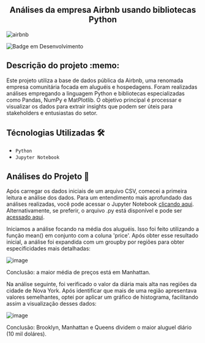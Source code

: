 <h2 align=center> Análises da empresa Airbnb usando bibliotecas Python </h2>

![airbnb](https://github.com/EduardoSymph/Airbnb-Python/assets/134222436/fc72d2db-8baf-49ae-98b8-148db1ce32a5)

![Badge em Desenvolvimento](https://img.shields.io/badge/Projeto-Conclu%C3%ADdo-brightgreen) 

<h2>Descrição do projeto :memo:</h2>

Este projeto utiliza a base de dados pública da Airbnb, uma renomada empresa comunitária focada em aluguéis e hospedagens. Foram realizadas análises empregando a linguagem Python e bibliotecas especializadas como Pandas, NumPy e MatPlotlib. O objetivo principal é processar e visualizar os dados para extrair insights que podem ser úteis para stakeholders e entusiastas do setor.

<h2>Técnologias Utilizadas 🛠️</h2>

- ``Python``
- ``Jupyter Notebook``

<h2>Análises do Projeto 🧐</h2>

Após carregar os dados iniciais de um arquivo CSV, comecei a primeira leitura e análise dos dados. Para um entendimento mais aprofundado das análises realizadas, você pode acessar o Jupyter Notebook <a href="https://github.com/EduardoSymph/Airbnb-Python/blob/main/airbnb_analises.ipynb" target="_blank"> clicando aqui</a>. Alternativamente, se preferir, o arquivo .py está disponível e pode ser <a href="https://github.com/EduardoSymph/Airbnb-Python/blob/main/airbnb_analises.py" target="_blank"> acessado aqui</a>.

Iniciamos a análise focando na média dos aluguéis. Isso foi feito utilizando a função mean() em conjunto com a coluna 'price'. Após obter esse resultado inicial, a análise foi expandida com um groupby por regiões para obter especificidades mais detalhadas:

![image](https://github.com/EduardoSymph/Airbnb-Python/assets/134222436/bd7d3cd1-704f-42b9-aa6d-127d21537a73)

Conclusão: a maior média de preços está em Manhattan.

Na análise seguinte, foi verificado o valor da diária mais alta nas regiões da cidade de Nova York. Após identificar que mais de uma região apresentava valores semelhantes, optei por aplicar um gráfico de histograma, facilitando assim a visualização desses dados:

![image](https://github.com/EduardoSymph/Airbnb-Python/assets/134222436/edb3bda1-3051-480c-9ede-b1266a65d1a6)

Conclusão: Brooklyn, Manhattan e Queens dividem o maior aluguel diário (10 mil doláres).


